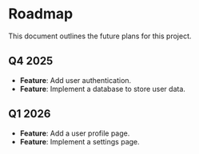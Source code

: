 # Roadmap

This document outlines the future plans for this project.

## Q4 2025

*   **Feature**: Add user authentication.
*   **Feature**: Implement a database to store user data.

## Q1 2026

*   **Feature**: Add a user profile page.
*   **Feature**: Implement a settings page.
